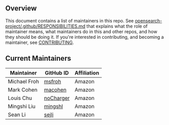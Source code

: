 ## Overview

This document contains a list of maintainers in this repo. See [opensearch-project/.github/RESPONSIBILITIES.md](https://github.com/opensearch-project/.github/blob/main/RESPONSIBILITIES.md#maintainer-responsibilities) that explains what the role of maintainer means, what maintainers do in this and other repos, and how they should be doing it. If you're interested in contributing, and becoming a maintainer, see [CONTRIBUTING](CONTRIBUTING.md).

## Current Maintainers

| Maintainer      | GitHub ID                                 | Affiliation |
| --------------- | ----------------------------------------- | ----------- |
| Michael Froh    | [msfroh](https://github.com/msfroh)       | Amazon      |
| Mark Cohen      | [macohen](https://github.com/macohen)     | Amazon      |
| Louis Chu       | [noCharger](https://github.com/noCharger) | Amazon      |
| Mingshi Liu     | [mingshl](https://github.com/mingshl)     | Amazon      |
| Sean Li     | [sejli](https://github.com/sejli)     | Amazon      |
